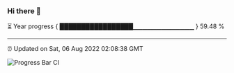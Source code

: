### Hi there 👋

⏳ Year progress { █████████████████▁▁▁▁▁▁▁▁▁▁▁▁▁ } 59.48 %

---

⏰ Updated on Sat, 06 Aug 2022 02:08:38 GMT

![Progress Bar CI](https://github.com/ZhaoGui/ZhaoGui/workflows/Progress%20Bar%20CI/badge.svg)
